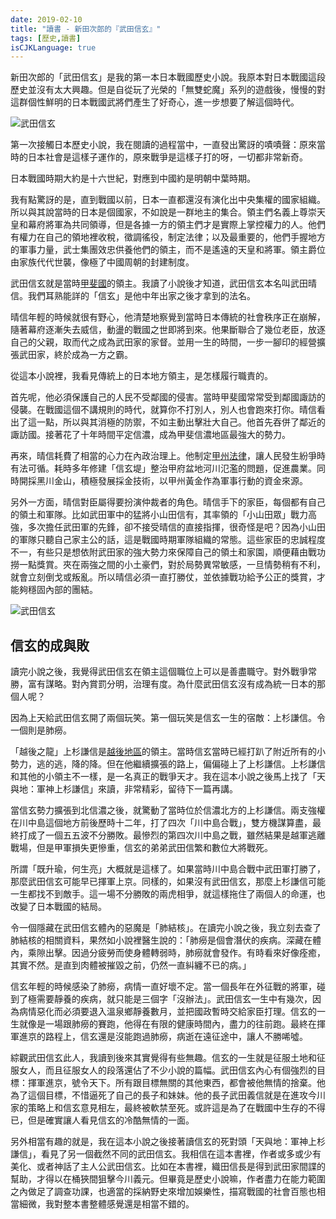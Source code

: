 ```yaml
---
date: 2019-02-10
title: "讀書 - 新田次郎的『武田信玄』"
tags: [歷史,讀書]
isCJKLanguage: true
---
```


新田次郎的「武田信玄」是我的第一本日本戰國歷史小說。我原本對日本戰國這段歷史並沒有太大興趣。但是自從玩了光榮的「無雙蛇魔」系列的遊戲後，慢慢的對這群個性鮮明的日本戰國武將們產生了好奇心，進一步想要了解這個時代。

<img alt="武田信玄" src="/img/book/shingen-01.jpg" class="left" />

第一次接觸日本歷史小說，我在閱讀的過程當中，一直發出驚訝的嘖嘖聲：原來當時的日本社會是這樣子運作的，原來戰爭是這樣子打的呀，一切都非常新奇。

日本戰國時期大約是十六世紀，對應到中國約是明朝中葉時期。

我有點驚訝的是，直到戰國以前，日本一直都還沒有演化出中央集權的國家組織。所以與其說當時的日本是個國家，不如說是一群地主的集合。領主們名義上尊崇天皇和幕府將軍為共同領導，但是各據一方的領主們才是實際上掌控權力的人。他們有權力在自己的領地裡收稅，徵調徭役，制定法律；以及最重要的，他們手握地方的軍事力量，武士集團效忠供養他們的領主，而不是遙遠的天皇和將軍。領主爵位由家族代代世襲，像極了中國周朝的封建制度。

武田信玄就是當時[甲斐國][0]的領主。我讀了小說後才知道，武田信玄本名叫武田晴信。我們耳熟能詳的「信玄」是他中年出家之後才拿到的法名。

[0]: https://zh.wikipedia.org/wiki/%E7%94%B2%E6%96%90%E5%9C%8B "甲斐國"

晴信年輕的時候就很有野心，他清楚地察覺到當時日本傳統的社會秩序正在崩解，隨著幕府逐漸失去威信，動盪的戰國之世即將到來。他果斷聯合了幾位老臣，放逐自己的父親，取而代之成為武田家的家督。並用一生的時間，一步一腳印的經營擴張武田家，終於成為一方之霸。

從這本小說裡，我看見傳統上的日本地方領主，是怎樣履行職責的。

首先呢，他必須保護自己的人民不受鄰國的侵害。當時甲斐國常常受到鄰國諏訪的侵襲。在戰國這個不講規則的時代，就算你不打別人，別人也會跑來打你。晴信看出了這一點，所以與其消極的防禦，不如主動出擊壯大自己。他首先吞併了鄰近的諏訪國。接著花了十年時間平定信濃，成為甲斐信濃地區最強大的勢力。

再來，晴信耗費了相當的心力在內政治理上。他制定[甲州法律][1]，讓人民發生紛爭時有法可循。耗時多年修建「信玄堤」整治甲府盆地河川氾濫的問題，促進農業。同時開採黑川金山，積極發展採金技術，以甲州黃金作為軍事行動的資金來源。

[1]: https://zh.wikipedia.org/wiki/%E7%94%B2%E5%B7%9E%E6%B3%95%E5%BA%A6%E6%AC%A1%E7%AC%AC "甲州法律"

另外一方面，晴信對臣屬得要扮演仲裁者的角色。晴信手下的家臣，每個都有自己的領土和軍隊。比如武田軍中的猛將小山田信有，其率領的「小山田眾」戰力高強，多次擔任武田軍的先鋒，卻不接受晴信的直接指揮，很奇怪是吧？因為小山田的軍隊只聽自己家主公的話，這是戰國時期軍隊組織的常態。這些家臣的忠誠程度不一，有些只是想依附武田家的強大勢力來保障自己的領土和家園，順便藉由戰功撈一點獎賞。夾在兩強之間的小土豪們，對於局勢異常敏感，一旦情勢稍有不利，就會立刻倒戈或叛亂。所以晴信必須一直打勝仗，並依據戰功給予公正的獎賞，才能夠穩固內部的團結。

<img alt="武田信玄" src="/img/book/shingen-02.jpg" class="left" />

## 信玄的成與敗

讀完小說之後，我覺得武田信玄在領主這個職位上可以是善盡職守。對外戰爭常勝，富有謀略。對內賞罰分明，治理有度。為什麼武田信玄沒有成為統一日本的那個人呢？

因為上天給武田信玄開了兩個玩笑。第一個玩笑是信玄一生的宿敵：上杉謙信。令一個則是肺癆。

「越後之龍」上杉謙信是[越後地區][2]的領主。當時信玄當時已經打趴了附近所有的小勢力，逃的逃，降的降。但在他繼續擴張的路上，偏偏碰上了上杉謙信。上杉謙信和其他的小領主不一樣，是一名真正的戰爭天才。我在這本小說之後馬上找了「天與地：軍神上杉謙信」來讀，非常精彩，留待下一篇再講。

[2]: https://zh.wikipedia.org/wiki/%E8%B6%8A%E5%BE%8C%E5%9C%8B "越後國"

當信玄勢力擴張到北信濃之後，就驚動了當時位於信濃北方的上杉謙信。兩支強權在川中島這個地方前後歷時十二年，打了四次「川中島合戰」，雙方機謀算盡，最終打成了一個五五波不分勝敗。最慘烈的第四次川中島之戰，雖然結果是越軍逃離戰場，但是甲軍損失更慘重，信玄的弟弟武田信繁和數位大將戰死。

所謂「既升瑜，何生亮」大概就是這樣了。如果當時川中島合戰中武田軍打勝了，那麼武田信玄可能早已揮軍上京。同樣的，如果沒有武田信玄，那麼上杉謙信可能一生都找不到敵手。這一場不分勝敗的兩虎相爭，就這樣拖住了兩個人的命運，也改變了日本戰國的結局。

令一個隱藏在武田信玄體內的惡魔是「肺結核」。在讀完小說之後，我立刻去查了肺結核的相關資料，果然如小說裡醫生說的：「肺癆是個會潛伏的疾病。深藏在體內，乘隙出擊。因過分疲勞而使身體轉弱時，肺癆就會發作。有時看來好像痊癒，其實不然。是直到肉體被摧毀之前，仍然一直糾纏不已的病。」

信玄年輕的時候感染了肺癆，病情一直好壞不定。當一個長年在外征戰的將軍，碰到了極需要靜養的疾病，就只能是三個字「沒辦法」。武田信玄一生中有幾次，因為病情惡化而必須要退入溫泉鄉靜養數月，並把國政暫時交給家臣打理。信玄的一生就像是一場跟肺癆的賽跑，他得在有限的健康時間內，盡力的往前跑。最終在揮軍進京的路程上，信玄還是沒能跑過肺癆，病逝在遠征途中，讓人不勝唏噓。

綜觀武田信玄此人，我讀到後來其實覺得有些無趣。信玄的一生就是征服土地和征服女人，而且征服女人的段落還佔了不少小說的篇幅。武田信玄內心有個強烈的目標：揮軍進京，號令天下。所有跟目標無關的其他東西，都會被他無情的捨棄。他為了這個目標，不惜逼死了自己的長子和妹妹。他的長子武田義信就是在進攻今川家的策略上和信玄意見相左，最終被軟禁至死。或許這是為了在戰國中生存的不得已，但是確實讓人看見信玄的冷酷無情的一面。

另外相當有趣的就是，我在這本小說之後接著讀信玄的死對頭「天與地：軍神上杉謙信」，看見了另一個截然不同的武田信玄。我相信在這本書裡，作者或多或少有美化、或者神話了主人公武田信玄。比如在本書裡，織田信長是得到武田家間諜的幫助，才得以在桶狹間狙擊今川義元。但畢竟是歷史小說嘛，作者盡力在能力範圍之內做足了調查功課，也適當的採納野史來增加娛樂性，描寫戰國的社會百態也相當細微，我對整本書整體感覺還是相當不錯的。

